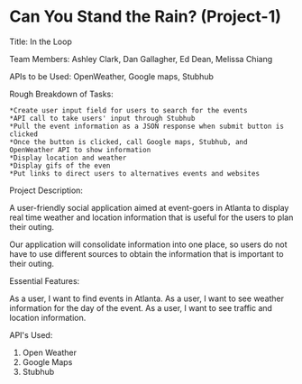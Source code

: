 # Can You Stand the Rain? (Project-1)

Title: In the Loop

Team Members: Ashley Clark, Dan Gallagher, Ed Dean, Melissa Chiang

APIs to be Used: OpenWeather, Google maps, Stubhub

Rough Breakdown of Tasks:

    *Create user input field for users to search for the events
    *API call to take users' input through Stubhub
    *Pull the event information as a JSON response when submit button is clicked
    *Once the button is clicked, call Google maps, Stubhub, and OpenWeather API to show information
    *Display location and weather
    *Display gifs of the even
    *Put links to direct users to alternatives events and websites


Project Description:

A user-friendly social application aimed at event-goers in Atlanta to display real time weather and location information that is useful for the users to plan their outing.

Our application will consolidate information into one place, so users do not have to use different sources to obtain the information that is important to their outing.


Essential Features:

As a user, I want to find events in Atlanta.
As a user, I want to see weather information for the day of the event. 
As a user, I want to see traffic and location information.



API's Used: 
1. Open Weather 
2. Google Maps
3. Stubhub



